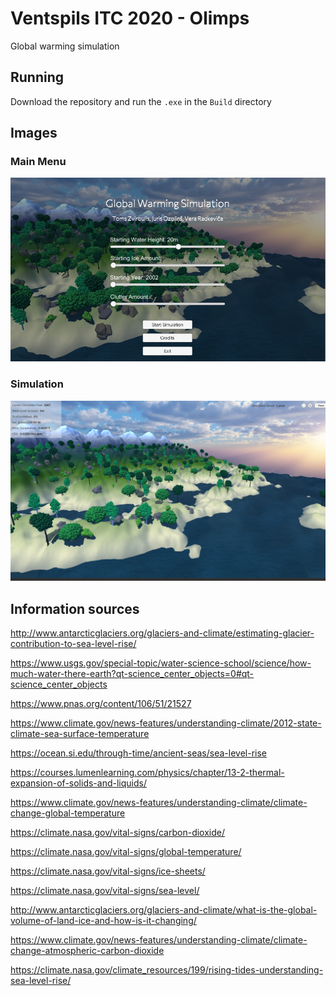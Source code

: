 # Ventspils ITC 2020 - Olimps

Global warming simulation

## Running

Download the repository and run the `.exe` in the `Build` directory

## Images

### Main Menu

![Main Menu](./Images/mainMenu.jpg)

### Simulation

![Simulation](./Images/simulation.png)

## Information sources

http://www.antarcticglaciers.org/glaciers-and-climate/estimating-glacier-contribution-to-sea-level-rise/

https://www.usgs.gov/special-topic/water-science-school/science/how-much-water-there-earth?qt-science_center_objects=0#qt-science_center_objects

https://www.pnas.org/content/106/51/21527

https://www.climate.gov/news-features/understanding-climate/2012-state-climate-sea-surface-temperature

https://ocean.si.edu/through-time/ancient-seas/sea-level-rise

https://courses.lumenlearning.com/physics/chapter/13-2-thermal-expansion-of-solids-and-liquids/

https://www.climate.gov/news-features/understanding-climate/climate-change-global-temperature

https://climate.nasa.gov/vital-signs/carbon-dioxide/

https://climate.nasa.gov/vital-signs/global-temperature/

https://climate.nasa.gov/vital-signs/ice-sheets/

https://climate.nasa.gov/vital-signs/sea-level/

http://www.antarcticglaciers.org/glaciers-and-climate/what-is-the-global-volume-of-land-ice-and-how-is-it-changing/

https://www.climate.gov/news-features/understanding-climate/climate-change-atmospheric-carbon-dioxide

https://climate.nasa.gov/climate_resources/199/rising-tides-understanding-sea-level-rise/
